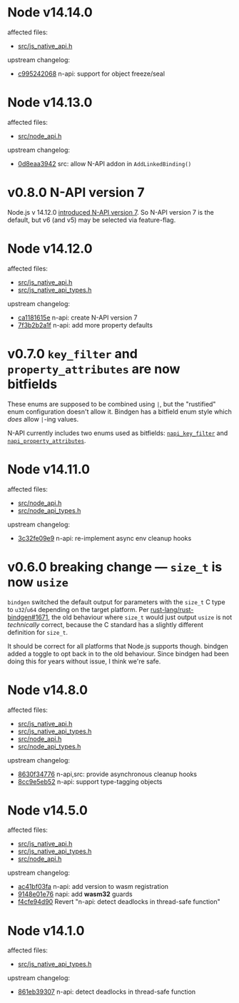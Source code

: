 # Node v14.14.0

affected files:
* [src/js_native_api.h](https://github.com/nodejs/node/blob/v14.14.0/src/js_native_api.h)

upstream changelog:
* [c995242068](https://github.com/nodejs/node/commit/c995242068f364292bf90c6f5a5fa6bda662896d) n-api: support for object freeze/seal

# Node v14.13.0

affected files:
* [src/node_api.h](https://github.com/nodejs/node/blob/v14.13.0/src/node_api.h)

upstream changelog:
* [0d8eaa3942](https://github.com/nodejs/node/commit/0d8eaa3942f289874ed8c5d2a9468ba9c9ec45c8) src: allow N-API addon in `AddLinkedBinding()`

# v0.8.0 N-API version 7

Node.js v 14.12.0 [introduced N-API version 7](https://github.com/nodejs/node/blob/master/doc/changelogs/CHANGELOG_V14.md#14.12.0). 
So N-API version 7 is the default, but v6 (and v5) may be selected via feature-flag.

# Node v14.12.0

affected files:
* [src/js_native_api.h](https://github.com/nodejs/node/blob/v14.12.0/src/js_native_api.h)
* [src/js_native_api_types.h](https://github.com/nodejs/node/blob/v14.12.0/src/js_native_api_types.h)

upstream changelog:
* [ca1181615e](https://github.com/nodejs/node/commit/ca1181615e961ec948587aa6f8b7e46efd7cbd71) n-api: create N-API version 7
* [7f3b2b2a1f](https://github.com/nodejs/node/commit/7f3b2b2a1f2b2fa25adf9c4ea261f2a99ddd74aa) n-api: add more property defaults

# v0.7.0 `key_filter` and `property_attributes` are now bitfields

These enums are supposed to be combined using `|`, but the "rustified"
enum configuration doesn't allow it. Bindgen has a bitfield enum style
which _does_ allow `|`-ing values.

N-API currently includes two enums used as bitfields:
[`napi_key_filter`](https://nodejs.org/api/n-api.html#n_api_napi_key_filter) and 
[`napi_property_attributes`](https://nodejs.org/api/n-api.html#n_api_napi_property_attributes).

# Node v14.11.0

affected files:
* [src/node_api.h](https://github.com/nodejs/node/blob/v14.11.0/src/node_api.h)
* [src/node_api_types.h](https://github.com/nodejs/node/blob/v14.11.0/src/node_api_types.h)

upstream changelog:
* [3c32fe09e9](https://github.com/nodejs/node/commit/3c32fe09e9354479a2527bdd7484d6efab39f864) n-api: re-implement async env cleanup hooks

# v0.6.0 breaking change — `size_t` is now `usize`

`bindgen` switched the default output for parameters with the `size_t` C type to `u32`/`u64` depending on the target platform. 
Per [rust-lang/rust-bindgen#1671](https://github.com/rust-lang/rust-bindgen/issues/1671), the old behaviour where 
`size_t` would just output `usize` is not _technically_ correct, because the C standard has a slightly different definition for `size_t`.

It should be correct for all platforms that Node.js supports though. bindgen added a toggle to opt back in to the old behaviour. 
Since bindgen had been doing this for years without issue, I think we're safe. 

# Node v14.8.0

affected files:
* [src/js_native_api.h](https://github.com/nodejs/node/blob/v14.8.0/src/js_native_api.h)
* [src/js_native_api_types.h](https://github.com/nodejs/node/blob/v14.8.0/src/js_native_api_types.h)
* [src/node_api.h](https://github.com/nodejs/node/blob/v14.8.0/src/node_api.h)
* [src/node_api_types.h](https://github.com/nodejs/node/blob/v14.8.0/src/node_api_types.h)

upstream changelog:
* [8630f34776](https://github.com/nodejs/node/commit/8630f3477697835719df93dbc49d03f60cdf2b31) n-api,src: provide asynchronous cleanup hooks
* [8cc9e5eb52](https://github.com/nodejs/node/commit/8cc9e5eb52dbbff49a594c2c8c07032d0b8f6d98) n-api: support type-tagging objects

# Node v14.5.0

affected files:
* [src/js_native_api.h](https://github.com/nodejs/node/blob/v14.5.0/src/js_native_api.h)
* [src/js_native_api_types.h](https://github.com/nodejs/node/blob/v14.5.0/src/js_native_api_types.h)
* [src/node_api.h](https://github.com/nodejs/node/blob/v14.5.0/src/node_api.h)

upstream changelog:
* [ac41bf03fa](https://github.com/nodejs/node/commit/ac41bf03fa6b8f1d78d8ec150481553d765ac290) n-api: add version to wasm registration
* [9148e01e76](https://github.com/nodejs/node/commit/9148e01e7612f886a6fe6563e1ad7bb20e7beac1) napi: add __wasm32__ guards
* [f4cfe94d90](https://github.com/nodejs/node/commit/f4cfe94d90c59e0e6b3cdbdad333f71c9ef20216) Revert "n-api: detect deadlocks in thread-safe function"

# Node v14.1.0

affected files:
* [src/js_native_api_types.h](https://github.com/nodejs/node/blob/v14.1.0/src/js_native_api_types.h)

upstream changelog:
* [861eb39307](https://github.com/nodejs/node/commit/861eb39307d68640305ad8cb456ecfa8ed25ffa3) n-api: detect deadlocks in thread-safe function

